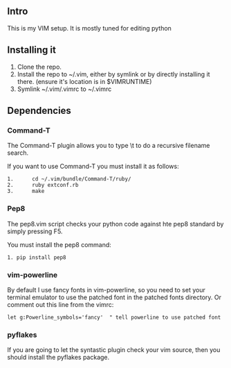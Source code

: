 ## Intro ##

This is my VIM setup. It is mostly tuned for editing python

## Installing it ##

 1. Clone the repo.
 2. Install the repo to ~/.vim, either by symlink or by directly installing it there. (ensure it's location is in $VIMRUNTIME)
 3. Symlink ~/.vim/.vimrc to ~/.vimrc

## Dependencies ##

### Command-T ###
The Command-T plugin allows you to type \t to do a
recursive filename search.

If you want to use Command-T you must install it as follows:

    1.      cd ~/.vim/bundle/Command-T/ruby/
    2.      ruby extconf.rb
    3.      make

### Pep8 ###
The pep8.vim script checks your python code against hte pep8 standard
by simply pressing F5.

You must install the pep8 command:

    1. pip install pep8

### vim-powerline ###
By default I use fancy fonts in vim-powerline, so you need to set your terminal emulator
to use the patched font in the patched fonts directory.
Or comment out this line from the vimrc:

    let g:Powerline_symbols='fancy'  " tell powerline to use patched font

### pyflakes ###
If you are going to let the syntastic plugin check your vim source, then you
should install the pyflakes package.
